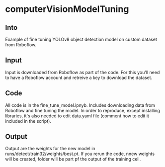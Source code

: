 # computerVisionModelTuning

## Into
Example of fine tuning YOLOv8 object detection model on custom dataset from Roboflow.

## Input
Input is downloaded from Roboflow as part of the code. For this you'll need to have a Roboflow account and retreive a key to download the dataset.

## Code
All code is in the fine_tune_model.ipnyb. Includes downloading data from Roboflow and fine tuning the model.
In order to reproduce, except installing libraries, it's also needed to edit data.yaml file (comment how to edit it included in the script).

## Output
Output are the weights for the new model in runs/detect/train32/weights/best.pt.
If you rerun the code, nnew weights will be created, folder will be part pf the output of the training cell.
